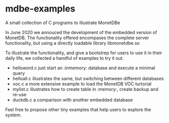 # mdbe-examples
A small collection of C programs to illustrate MonetDBe

In June 2020 we annouced the development of the embedded version of MonetDB. 
The functionality offered encompases the complete server functionality, but using
a directly loadable library libmonetdbe.so

To illustrate the functionality, and give a bootstrep for users to use it in their
daily life, we collected a handful of examples to try it out.

- helloword.c  just start an :inmemory: database and execute a minimal query
-  helloall.c    illustrates the same, but switching between different databases
-  voc.c a more extensive example to load the MonetDB VOC turtorial
-  mylist.c    illustrates how to create table in :memory:, create backup and re-use
-  duckdb.c  a comparison with another embedded database

Feel free to propose other tiny examples that help users to explore the system.

